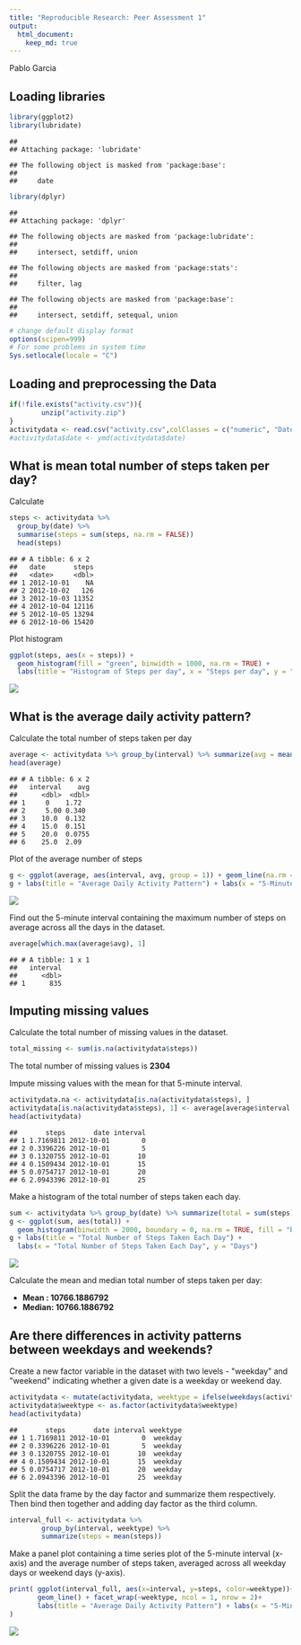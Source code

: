 ```yaml
---
title: "Reproducible Research: Peer Assessment 1"
output: 
  html_document:
    keep_md: true
---
```

Pablo Garcia

## Loading libraries

```r
library(ggplot2)
library(lubridate)
```

```
## 
## Attaching package: 'lubridate'
```

```
## The following object is masked from 'package:base':
## 
##     date
```

```r
library(dplyr)
```

```
## 
## Attaching package: 'dplyr'
```

```
## The following objects are masked from 'package:lubridate':
## 
##     intersect, setdiff, union
```

```
## The following objects are masked from 'package:stats':
## 
##     filter, lag
```

```
## The following objects are masked from 'package:base':
## 
##     intersect, setdiff, setequal, union
```

```r
# change default display format
options(scipen=999)
# For some problems in system time
Sys.setlocale(locale = "C")
```

## Loading and preprocessing the Data

```r
if(!file.exists("activity.csv")){
        unzip("activity.zip")
}
activitydata <- read.csv("activity.csv",colClasses = c("numeric", "Date", "numeric"), stringsAsFactors = FALSE)
#activitydata$date <- ymd(activitydata$date)
```

## What is mean total number of steps taken per day?
Calculate 


```r
steps <- activitydata %>%
  group_by(date) %>%
  summarise(steps = sum(steps, na.rm = FALSE))
  head(steps)
```

```
## # A tibble: 6 x 2
##   date       steps
##   <date>     <dbl>
## 1 2012-10-01    NA
## 2 2012-10-02   126
## 3 2012-10-03 11352
## 4 2012-10-04 12116
## 5 2012-10-05 13294
## 6 2012-10-06 15420
```

Plot histogram


```r
ggplot(steps, aes(x = steps)) +
  geom_histogram(fill = "green", binwidth = 1000, na.rm = TRUE) +
  labs(title = "Histogram of Steps per day", x = "Steps per day", y = "Frequency")
```

![](PA1_template_files/figure-html/plotmean-1.png)<!-- -->

## What is the average daily activity pattern?
Calculate the total number of steps taken per day


```r
average <- activitydata %>% group_by(interval) %>% summarize(avg = mean(steps, na.rm = T))
head(average)
```

```
## # A tibble: 6 x 2
##   interval    avg
##      <dbl>  <dbl>
## 1     0    1.72  
## 2     5.00 0.340 
## 3    10.0  0.132 
## 4    15.0  0.151 
## 5    20.0  0.0755
## 6    25.0  2.09
```

Plot of the average number of steps 


```r
g <- ggplot(average, aes(interval, avg, group = 1)) + geom_line(na.rm = TRUE)
g + labs(title = "Average Daily Activity Pattern") + labs(x = "5-Minute Interval", y = "Average Number of Steps Taken")
```

![](PA1_template_files/figure-html/plotaveragesteps-1.png)<!-- -->

Find out the 5-minute interval containing the maximum number of steps on average across all the days in the dataset.


```r
average[which.max(average$avg), 1]
```

```
## # A tibble: 1 x 1
##   interval
##      <dbl>
## 1      835
```

## Imputing missing values
Calculate the total number of missing values in the dataset.


```r
total_missing <- sum(is.na(activitydata$steps))
```
The total number of missing values is **2304**

Impute missing values with the mean for that 5-minute interval.


```r
activitydata.na <- activitydata[is.na(activitydata$steps), ]
activitydata[is.na(activitydata$steps), 1] <- average[average$interval %in% as.character(activitydata.na[, 3]), 2]
head(activitydata)
```

```
##       steps       date interval
## 1 1.7169811 2012-10-01        0
## 2 0.3396226 2012-10-01        5
## 3 0.1320755 2012-10-01       10
## 4 0.1509434 2012-10-01       15
## 5 0.0754717 2012-10-01       20
## 6 2.0943396 2012-10-01       25
```

Make a histogram of the total number of steps taken each day.


```r
sum <- activitydata %>% group_by(date) %>% summarize(total = sum(steps))
g <- ggplot(sum, aes(total)) + 
  geom_histogram(binwidth = 2000, boundary = 0, na.rm = TRUE, fill = "blue")  
g + labs(title = "Total Number of Steps Taken Each Day") + 
  labs(x = "Total Number of Steps Taken Each Day", y = "Days")
```

![](PA1_template_files/figure-html/unnamed-chunk-4-1.png)<!-- -->

Calculate the mean and median total number of steps taken per day:

 - **Mean  : 10766.1886792**
 - **Median: 10766.1886792**

## Are there differences in activity patterns between weekdays and weekends?

Create a new factor variable in the dataset with two levels - "weekday" and "weekend" indicating whether a given date is a weekday or weekend day.


```r
activitydata <- mutate(activitydata, weektype = ifelse(weekdays(activitydata$date) == "Saturday" | weekdays(activitydata$date) == "Sunday", "weekend", "weekday"))
activitydata$weektype <- as.factor(activitydata$weektype)
head(activitydata)
```

```
##       steps       date interval weektype
## 1 1.7169811 2012-10-01        0  weekday
## 2 0.3396226 2012-10-01        5  weekday
## 3 0.1320755 2012-10-01       10  weekday
## 4 0.1509434 2012-10-01       15  weekday
## 5 0.0754717 2012-10-01       20  weekday
## 6 2.0943396 2012-10-01       25  weekday
```

Split the data frame by the day factor and summarize them respectively. Then bind then together and adding day factor as the third column.


```r
interval_full <- activitydata %>%
        group_by(interval, weektype) %>%
        summarize(steps = mean(steps))
```

Make a panel plot containing a time series plot of the 5-minute interval (x-axis) and the average number of steps taken, averaged across all weekday days or weekend days (y-axis).


```r
print( ggplot(interval_full, aes(x=interval, y=steps, color=weektype))+
       geom_line() + facet_wrap(~weektype, ncol = 1, nrow = 2)+ 
       labs(title = "Average Daily Activity Pattern") + labs(x = "5-Minute Interval", y = "Average Number of Steps Taken")
)
```

![](PA1_template_files/figure-html/plotsplitbyweektype-1.png)<!-- -->

